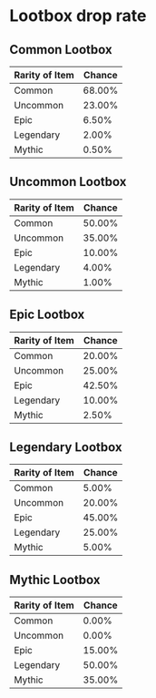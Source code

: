 # Lootbox drop rate

## Common Lootbox

| Rarity of Item | Chance       |
|----------------|--------------|
| Common | 68.00% |
| Uncommon | 23.00% |
| Epic | 6.50% |
| Legendary | 2.00% |
| Mythic | 0.50% |

## Uncommon Lootbox

| Rarity of Item | Chance       |
|----------------|--------------|
| Common | 50.00% |
| Uncommon | 35.00% |
| Epic | 10.00% |
| Legendary | 4.00% |
| Mythic | 1.00% |

## Epic Lootbox

| Rarity of Item | Chance       |
|----------------|--------------|
| Common | 20.00% |
| Uncommon | 25.00% |
| Epic | 42.50% |
| Legendary | 10.00% |
| Mythic | 2.50% |

## Legendary Lootbox

| Rarity of Item | Chance       |
|----------------|--------------|
| Common | 5.00% |
| Uncommon | 20.00% |
| Epic | 45.00% |
| Legendary | 25.00% |
| Mythic | 5.00% |

## Mythic Lootbox

| Rarity of Item | Chance       |
|----------------|--------------|
| Common | 0.00% |
| Uncommon | 0.00% |
| Epic | 15.00% |
| Legendary | 50.00% |
| Mythic | 35.00% |

